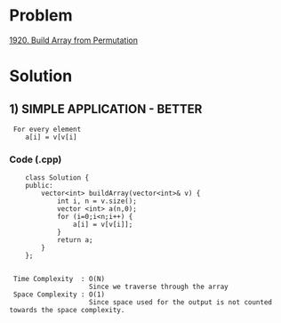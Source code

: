 # Problem

[1920. Build Array from Permutation](https://leetcode.com/problems/build-array-from-permutation/)


# Solution 

## 1) SIMPLE APPLICATION - BETTER

     For every element
        a[i] = v[v[i]
       
       
   ### Code (.cpp)
   
        class Solution {
        public:
            vector<int> buildArray(vector<int>& v) {
                int i, n = v.size();
                vector <int> a(n,0);
                for (i=0;i<n;i++) {
                    a[i] = v[v[i]];
                }
                return a;
            }
        };
     
     
     Time Complexity  : O(N) 
                        Since we traverse through the array
     Space Complexity : O(1)
                        Since space used for the output is not counted towards the space complexity.
        
